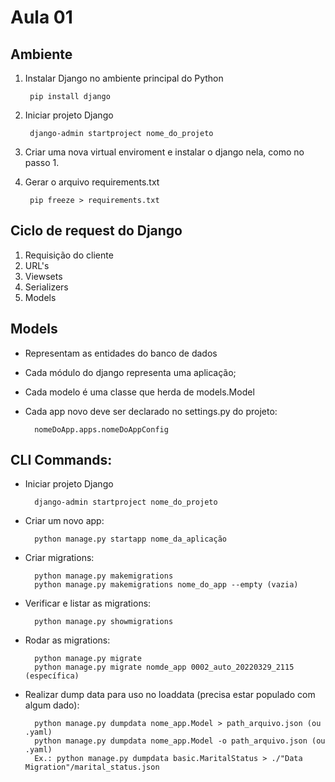 # Aula 01

## Ambiente

1. Instalar Django no ambiente principal do Python

        pip install django

2. Iniciar projeto Django

        django-admin startproject nome_do_projeto

3. Criar uma nova virtual enviroment e instalar o django nela, como no passo 1.

4. Gerar o arquivo requirements.txt

        pip freeze > requirements.txt

## Ciclo de request do Django

1. Requisição do cliente
2. URL's
3. Viewsets
4. Serializers
5. Models

## Models

- Representam as entidades do banco de dados
- Cada módulo do django representa uma aplicação;
- Cada modelo é uma classe que herda de models.Model
- Cada app novo deve ser declarado no settings.py do projeto:

        nomeDoApp.apps.nomeDoAppConfig

## CLI Commands:

- Iniciar projeto Django

        django-admin startproject nome_do_projeto


- Criar um novo app:

        python manage.py startapp nome_da_aplicação


- Criar migrations:

        python manage.py makemigrations
        python manage.py makemigrations nome_do_app --empty (vazia)


- Verificar e listar as migrations:

        python manage.py showmigrations


- Rodar as migrations:

        python manage.py migrate
        python manage.py migrate nomde_app 0002_auto_20220329_2115 (específica)


- Realizar dump data para uso no loaddata (precisa estar populado com algum dado):

        python manage.py dumpdata nome_app.Model > path_arquivo.json (ou .yaml)
        python manage.py dumpdata nome_app.Model -o path_arquivo.json (ou .yaml)
        Ex.: python manage.py dumpdata basic.MaritalStatus > ./"Data Migration"/marital_status.json
